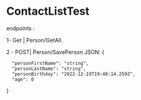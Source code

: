 # ContactListTest

endpoints :   

1- Get | Person/GetAll. 

2 - POST| Person/SavePerson
  JSON:
    {
  
      "personFirstName": "string",
      "personLastName": "string",
      "personBirthday": "2022-12-19T19:48:14.259Z",
      "age": 0
  }
